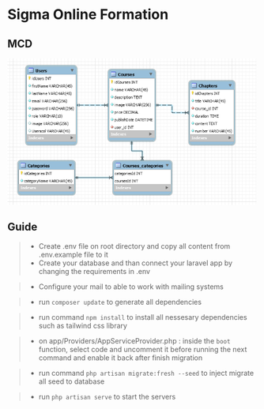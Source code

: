 # Sigma Online Formation

## MCD

![alt text](https://github.com/DavithCH/sigma-online-formation/blob/main/public/MCD.PNG?raw=true)

## Guide

> -   Create .env file on root directory and copy all content from .env.example file to it
> -   Create your database and than connect your laravel app by changing the requirements in .env

> -   Configure your mail to able to work with mailing systems

> -   run `composer update` to generate all dependencies

> -   run command `npm install` to install all nessesary dependencies such as tailwind css library

> -   on app/Providers/AppServiceProvider.php : inside the `boot` function, select code and uncomment it before running the next command and enable it back after finish migration

> -   run command `php artisan migrate:fresh --seed` to inject migrate all seed to database

> -   run `php artisan serve` to start the servers
